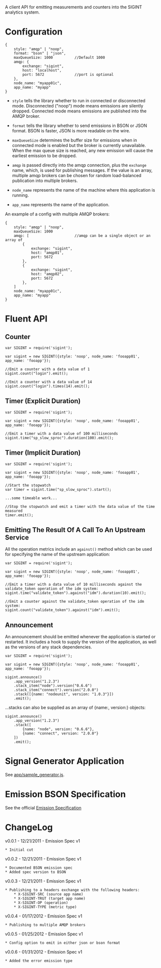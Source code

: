 A client API for emitting measurements and counters into the SIGINT analytics system.

Configuration
=============
	{
		style: "amqp" | "noop",
		format: "bson" | "json",
		maxQueueSize: 1000			//Default 1000
		amqp: {
			exchange: "sigint",
			host: "localhost",
			port: 5672				//port is optional
		},
		node_name: "myapp01c",
		app_name: "myapp"
	}

* `style` tells the library whether to run in connected or disconnected mode. Disconnected ("noop") mode means emissions are silently dropped.  Connected mode means emissions are published into the AMQP broker.

* `format` tells the library whether to send emissions in BSON or JSON format.  BSON is faster, JSON is more readable on the wire.

* `maxQueueSize` determines the buffer size for emissions when in connected mode is enabled but the broker is currently unavailable.  When the max queue size is reached, any new emission will cause the earliest emission to be dropped.

* `amqp` is passed directly into the amqp connection, plus the `exchange` name, which, is used for publishing messages.  If the value is an array, multiple amqp brokers can be chosen for random load-balanced publication into multiple brokers.

* `node_name` represents the name of the machine where this application is running.

* `app_name` represents the name of the application.

An example of a config with multiple AMQP brokers:

	{
		style: "amqp" | "noop",
		maxQueueSize: 1000
		amqp: [						//amqp can be a single object or an array of
			{
				exchange: "sigint",
				host: "amqp01",
				port: 5672
			},
			{
				exchange: "sigint",
				host: "amqp02",
				port: 5672
			},
		]
		node_name: "myapp01c",
		app_name: "myapp"
	}

Fluent API
==========

Counter
-------
	var SIGINT = require('sigint');

	var sigint = new SIGINT({style: 'noop', node_name: 'fooapp01', app_name: 'fooapp'});

	//Emit a counter with a data value of 1
	sigint.count("login").emit();

	//Emit a counter with a data value of 14
	sigint.count("login").times(14).emit();


Timer (Explicit Duration)
-------------------------
	var SIGINT = require('sigint');

	var sigint = new SIGINT({style: 'noop', node_name: 'fooapp01', app_name: 'fooapp'});

	//Emit a timer with a data value of 100 milliseconds
	sigint.time("sp_slow_sproc").duration(100).emit();


Timer (Implicit Duration)
-------------------------
	var SIGINT = require('sigint');

	var sigint = new SIGINT({style: 'noop', node_name: 'fooapp01', app_name: 'fooapp'});

	//Start the stopwatch
	var timer = sigint.time("sp_slow_sproc").start();

	...some timeable work...
	
	//Stop the stopwatch and emit a timer with the data value of the time measured
	timer.emit(); 

Emitting The Result Of A Call To An Upstream Service
----------------------------------------------------
All the operation metrics include an `against()` method which can be used for specifying the name of the upstream application:

	var SIGINT = require('sigint');

	var sigint = new SIGINT({style: 'noop', node_name: 'fooapp01', app_name: 'fooapp'});

	//Emit a timer with a data value of 10 milliseconds against the validate_token operation of the idm system:
	sigint.time("validate_token").against("idm").duration(10).emit();
	
	//Emit a counter against the validate_token operation of the idm system:
	sigint.count("validate_token").against("idm").emit();

Announcement
------------
An announcement should be emitted whenever the application is started or restarted.  It includes a hook to supply the version of the application, as well as the versions of any stack dependencies.

	var SIGINT = require('sigint');

	var sigint = new SIGINT({style: 'noop', node_name: 'fooapp01', app_name: 'fooapp'});

	sigint.announce()
		.app_version("1.2.3")
		.stack_item("node").version("0.6.6")
		.stack_item("connect").version("2.0.0")
		.stack([{name: "nodeunit", version: "1.0.3"}])
		.emit();

...stacks can also be supplied as an array of {name:, version:} objects:

	sigint.announce()
		.app_version("1.2.3")
		.stack([
			{name: "node", version: "0.6.6"},
			{name: "connect", version: "2.0.0"}
		])
		.emit();

Signal Generator Application
============================
See [app/sample_generator.js](./app/sample_generator.html).

Emission BSON Specification
===========================
See the official [Emission Specification](emission_spec.html)

ChangeLog
=========

v0.0.1 - 12/21/2011 - Emission Spec v1
	
	* Initial cut

v0.0.2 - 12/21/2011 - Emission Spec v1

	* Documented BSON emission spec
	* Added spec version to BSON

v0.0.3 - 12/21/2011 - Emission Spec v1

	* Publishing to a headers exchange with the following headers:
		* X-SIGINT-SRC (source app name)
		* X-SIGINT-TRGT (target app name)
		* X-SIGINT-OP (operation)
		* X-SIGINT-TYPE (metric type)

v0.0.4 - 01/17/2012 - Emission Spec v1

	* Publishing to multiple AMQP brokers

v0.0.5 - 01/25/2012 - Emission Spec v1
	
	* Config option to emit in either json or bson format

v0.0.6 - 01/31/2012 - Emission Spec v1
	
	* Added the error emission type